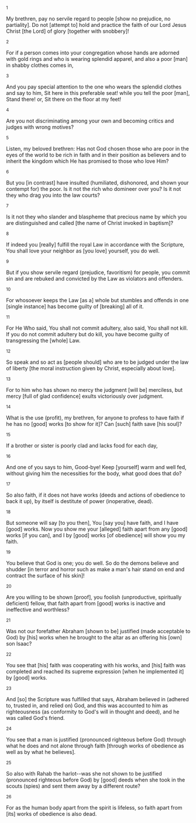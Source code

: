 <sup>1</sup> 

My brethren, pay no servile regard to people [show no prejudice, no partiality]. Do not [attempt to] hold and practice the faith of our Lord Jesus Christ [the Lord] of glory [together with snobbery]! 

<sup>2</sup> 

For if a person comes into your congregation whose hands are adorned with gold rings and who is wearing splendid apparel, and also a poor [man] in shabby clothes comes in, 

<sup>3</sup> 

And you pay special attention to the one who wears the splendid clothes and say to him, Sit here in this preferable seat! while you tell the poor [man], Stand there! or, Sit there on the floor at my feet! 

<sup>4</sup> 

Are you not discriminating among your own and becoming critics and judges with wrong motives? 

<sup>5</sup> 

Listen, my beloved brethren: Has not God chosen those who are poor in the eyes of the world to be rich in faith and in their position as believers and to inherit the kingdom which He has promised to those who love Him? 

<sup>6</sup> 

But you [in contrast] have insulted (humiliated, dishonored, and shown your contempt for) the poor. Is it not the rich who domineer over you? Is it not they who drag you into the law courts? 

<sup>7</sup> 

Is it not they who slander and blaspheme that precious name by which you are distinguished and called [the name of Christ invoked in baptism]? 

<sup>8</sup> 

If indeed you [really] fulfill the royal Law in accordance with the Scripture, You shall love your neighbor as [you love] yourself, you do well. 

<sup>9</sup> 

But if you show servile regard (prejudice, favoritism) for people, you commit sin and are rebuked and convicted by the Law as violators and offenders. 

<sup>10</sup> 

For whosoever keeps the Law [as a] whole but stumbles and offends in one [single instance] has become guilty of [breaking] all of it. 

<sup>11</sup> 

For He Who said, You shall not commit adultery, also said, You shall not kill. If you do not commit adultery but do kill, you have become guilty of transgressing the [whole] Law. 

<sup>12</sup> 

So speak and so act as [people should] who are to be judged under the law of liberty [the moral instruction given by Christ, especially about love]. 

<sup>13</sup> 

For to him who has shown no mercy the judgment [will be] merciless, but mercy [full of glad confidence] exults victoriously over judgment. 

<sup>14</sup> 

What is the use (profit), my brethren, for anyone to profess to have faith if he has no [good] works [to show for it]? Can [such] faith save [his soul]? 

<sup>15</sup> 

If a brother or sister is poorly clad and lacks food for each day, 

<sup>16</sup> 

And one of you says to him, Good-bye! Keep [yourself] warm and well fed, without giving him the necessities for the body, what good does that do? 

<sup>17</sup> 

So also faith, if it does not have works (deeds and actions of obedience to back it up), by itself is destitute of power (inoperative, dead). 

<sup>18</sup> 

But someone will say [to you then], You [say you] have faith, and I have [good] works. Now you show me your [alleged] faith apart from any [good] works [if you can], and I by [good] works [of obedience] will show you my faith. 

<sup>19</sup> 

You believe that God is one; you do well. So do the demons believe and shudder [in terror and horror such as make a man's hair stand on end and contract the surface of his skin]! 

<sup>20</sup> 

Are you willing to be shown [proof], you foolish (unproductive, spiritually deficient) fellow, that faith apart from [good] works is inactive and ineffective and worthless? 

<sup>21</sup> 

Was not our forefather Abraham [shown to be] justified (made acceptable to God) by [his] works when he brought to the altar as an offering his [own] son Isaac? 

<sup>22</sup> 

You see that [his] faith was cooperating with his works, and [his] faith was completed and reached its supreme expression [when he implemented it] by [good] works. 

<sup>23</sup> 

And [so] the Scripture was fulfilled that says, Abraham believed in (adhered to, trusted in, and relied on) God, and this was accounted to him as righteousness (as conformity to God's will in thought and deed), and he was called God's friend. 

<sup>24</sup> 

You see that a man is justified (pronounced righteous before God) through what he does and not alone through faith [through works of obedience as well as by what he believes]. 

<sup>25</sup> 

So also with Rahab the harlot--was she not shown to be justified (pronounced righteous before God) by [good] deeds when she took in the scouts (spies) and sent them away by a different route? 

<sup>26</sup> 

For as the human body apart from the spirit is lifeless, so faith apart from [its] works of obedience is also dead.